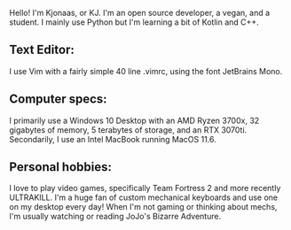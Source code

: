 Hello! I'm Kjonaas, or KJ. I'm an open source developer, a vegan, and a student. I mainly use Python but I'm learning a bit of Kotlin and C++.

## Text Editor:
I use Vim with a fairly simple 40 line .vimrc, using the font JetBrains Mono.
## Computer specs:
I primarily use a Windows 10 Desktop with an AMD Ryzen 3700x, 32 gigabytes of memory, 5 terabytes of storage, and an RTX 3070ti.
Secondarily, I use an Intel MacBook running MacOS 11.6.

## Personal hobbies:
I love to play video games, specifically Team Fortress 2 and more recently ULTRAKILL.
I'm a huge fan of custom mechanical keyboards and use one on my desktop every day!
When I'm not gaming or thinking about mechs, I'm usually watching or reading JoJo's Bizarre Adventure.
